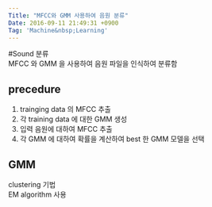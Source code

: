```yaml
---
Title: "MFCC와 GMM 사용하여 음원 분류"
Date: 2016-09-11 21:49:31 +0900
Tag: 'Machine&nbsp;Learning' 
---
```

#Sound 분류  
MFCC 와 GMM 을 사용하여 음원 파일을 인식하여 분류함  

## precedure  
1. trainging data 의 MFCC 추출  
2. 각 training data 에 대한 GMM 생성  
3. 입력 음원에 대하여 MFCC 추출  
4. 각 GMM 에 대하여 확률을 계산하여 best 한 GMM 모델을 선택  
  
## GMM  
clustering 기법  
EM algorithm 사용  




